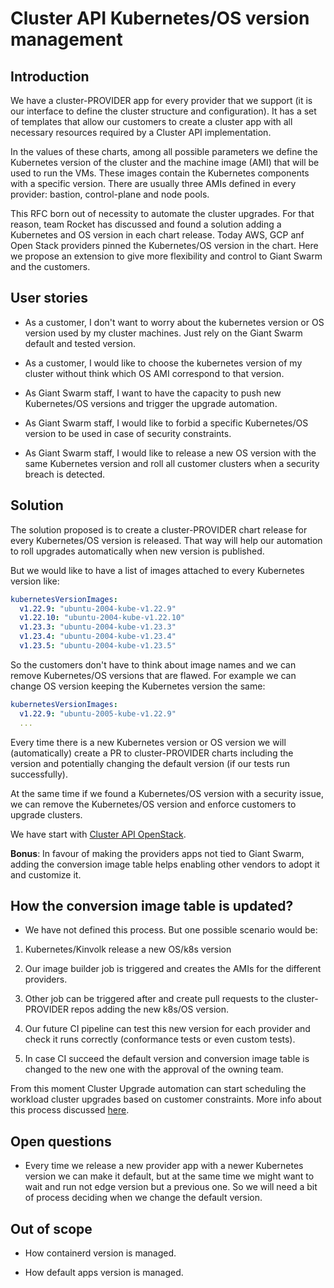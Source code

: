 # Cluster API Kubernetes/OS version management

## Introduction

We have a cluster-PROVIDER app for every provider that we support (it is our interface to define the cluster structure and configuration). It has a set of templates that allow our customers to create a cluster app with all necessary resources required by a Cluster API implementation. 

In the values of these charts, among all possible parameters we define the Kubernetes version of the cluster and the machine image (AMI) that will be used to run the VMs. These images contain the Kubernetes components with a specific version. There are usually three AMIs defined in every provider: bastion, control-plane and node pools.

This RFC born out of necessity to automate the cluster upgrades. For that reason, team Rocket has discussed and found a solution adding a Kubernetes and OS version in each chart release. Today AWS, GCP anf Open Stack providers pinned the Kubernetes/OS version in the chart. Here we propose an extension to give more flexibility and control to Giant Swarm and the customers.

## User stories

- As a customer, I don't want to worry about the kubernetes version or OS version used by my cluster machines. Just rely on the Giant Swarm default and tested version.

- As a customer, I would like to choose the kubernetes version of my cluster without think which OS AMI correspond to that version.

- As Giant Swarm staff, I want to have the capacity to push new Kubernetes/OS versions and trigger the upgrade automation.

- As Giant Swarm staff, I would like to forbid a specific Kubernetes/OS version to be used in case of security constraints.

- As Giant Swarm staff, I would like to release a new OS version with the same Kubernetes version and roll all customer clusters when a security breach is detected.

## Solution

The solution proposed is to create a cluster-PROVIDER chart release for every Kubernetes/OS version is released. That way will help our automation to roll upgrades automatically when new version is published.

But we would like to have a list of images attached to every Kubernetes version like:

```yaml
kubernetesVersionImages:
  v1.22.9: "ubuntu-2004-kube-v1.22.9"
  v1.22.10: "ubuntu-2004-kube-v1.22.10"
  v1.23.3: "ubuntu-2004-kube-v1.23.3"
  v1.23.4: "ubuntu-2004-kube-v1.23.4"
  v1.23.5: "ubuntu-2004-kube-v1.23.5"
```

So the customers don't have to think about image names and we can remove Kubernetes/OS versions that are flawed. For example we can change OS version keeping the Kubernetes version the same:

```yaml
kubernetesVersionImages:
  v1.22.9: "ubuntu-2005-kube-v1.22.9"
  ...
```

Every time there is a new Kubernetes version or OS version we will (automatically) create a PR to cluster-PROVIDER charts including the version and potentially changing the default version (if our tests run successfully).

At the same time if we found a Kubernetes/OS version with a security issue, we can remove the Kubernetes/OS version and enforce customers to upgrade clusters.

We have start with [Cluster API OpenStack](https://github.com/giantswarm/cluster-openstack/pull/125).

__Bonus__: In favour of making the providers apps not tied to Giant Swarm, adding the conversion image table helps enabling other vendors to adopt it and customize it.

## How the conversion image table is updated?

- We have not defined this process. But one possible scenario would be:

1) Kubernetes/Kinvolk release a new OS/k8s version

2) Our image builder job is triggered and creates the AMIs for the different providers. 

3) Other job can be triggered after and create pull requests to the cluster-PROVIDER repos adding the new k8s/OS version.

4) Our future CI pipeline can test this new version for each provider and check it runs correctly (conformance tests or even custom tests). 

5) In case CI succeed the default version and conversion image table is changed to the new one with the approval of the owning team.

From this moment Cluster Upgrade automation can start scheduling the workload cluster upgrades based on customer constraints. More info about this process discussed [here](https://github.com/giantswarm/rfc/pull/52).

## Open questions

- Every time we release a new provider app with a newer Kubernetes version we can make it default, but at the same time we might want to wait and run not edge version but a previous one. So we will need a bit of process deciding when we change the default version.

## Out of scope

- How containerd version is managed.

- How default apps version is managed.
